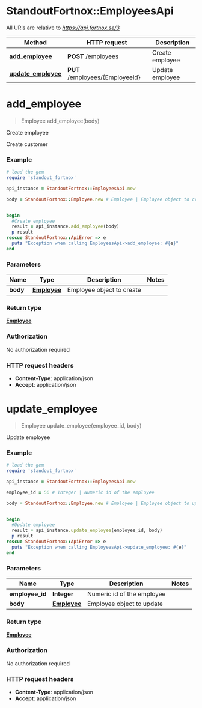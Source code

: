 # StandoutFortnox::EmployeesApi

All URIs are relative to *https://api.fortnox.se/3*

Method | HTTP request | Description
------------- | ------------- | -------------
[**add_employee**](EmployeesApi.md#add_employee) | **POST** /employees | Create employee
[**update_employee**](EmployeesApi.md#update_employee) | **PUT** /employees/{EmployeeId} | Update employee


# **add_employee**
> Employee add_employee(body)

Create employee

Create customer

### Example
```ruby
# load the gem
require 'standout_fortnox'

api_instance = StandoutFortnox::EmployeesApi.new

body = StandoutFortnox::Employee.new # Employee | Employee object to create


begin
  #Create employee
  result = api_instance.add_employee(body)
  p result
rescue StandoutFortnox::ApiError => e
  puts "Exception when calling EmployeesApi->add_employee: #{e}"
end
```

### Parameters

Name | Type | Description  | Notes
------------- | ------------- | ------------- | -------------
 **body** | [**Employee**](Employee.md)| Employee object to create | 

### Return type

[**Employee**](Employee.md)

### Authorization

No authorization required

### HTTP request headers

 - **Content-Type**: application/json
 - **Accept**: application/json



# **update_employee**
> Employee update_employee(employee_id, body)

Update employee

### Example
```ruby
# load the gem
require 'standout_fortnox'

api_instance = StandoutFortnox::EmployeesApi.new

employee_id = 56 # Integer | Numeric id of the employee

body = StandoutFortnox::Employee.new # Employee | Employee object to update


begin
  #Update employee
  result = api_instance.update_employee(employee_id, body)
  p result
rescue StandoutFortnox::ApiError => e
  puts "Exception when calling EmployeesApi->update_employee: #{e}"
end
```

### Parameters

Name | Type | Description  | Notes
------------- | ------------- | ------------- | -------------
 **employee_id** | **Integer**| Numeric id of the employee | 
 **body** | [**Employee**](Employee.md)| Employee object to update | 

### Return type

[**Employee**](Employee.md)

### Authorization

No authorization required

### HTTP request headers

 - **Content-Type**: application/json
 - **Accept**: application/json




